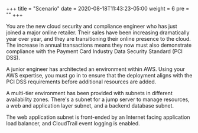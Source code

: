 +++
title = "Scenario"
date = 2020-08-18T11:43:23-05:00
weight = 6
pre = "<b></b>"
+++

You are the new cloud security and compliance engineer who has just joined a major online retailer. Their sales have been increasing dramatically year over year, and they are transitioning their online presence to the cloud. The increase in annual transactions means they now must also demonstrate compliance with the Payment Card Industry Data Security Standard (PCI DSS).

A junior engineer has architected an environment within AWS. Using your AWS expertise, you must go in to ensure that the deployment aligns with the PCI DSS requirements before additional resources are added.

A multi-tier environment has been provided with subnets in different availability zones. There's a subnet for a jump server to manage resources, a web and application layer subnet, and a backend database subnet.

The web application subnet is front-ended by an Internet facing application load balancer, and CloudTrail event logging is enabled.